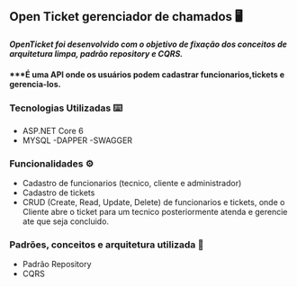 ## Open Ticket gerenciador de chamados 🖥️

#### ***OpenTicket foi desenvolvido com o objetivo de fixação dos conceitos de arquitetura limpa, padrão repository e CQRS.*** 
#### ***É uma API onde os usuários podem cadastrar funcionarios,tickets e gerencia-los.

### **Tecnologias Utilizadas** ⌨️
- ASP.NET Core 6
- MYSQL 
-DAPPER
-SWAGGER

### **Funcionalidades** ⚙️
- Cadastro de funcionarios (tecnico, cliente e administrador)
- Cadastro de tickets
- CRUD (Create, Read, Update, Delete) de funcionarios e tickets, onde o Cliente abre o ticket para um tecnico posteriormente atenda e gerencie ate que seja concluido.

### **Padrões, conceitos e arquitetura utilizada** 📂
- Padrão Repository
- CQRS
